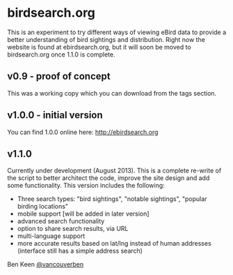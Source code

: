# birdsearch.org

This is an experiment to try different ways of viewing eBird data to provide a better understanding of
bird sightings and distribution. Right now the website is found at ebirdsearch.org, but it will soon be moved
to birdsearch.org once 1.1.0 is complete.

## v0.9 - proof of concept
This was a working copy which you can download from the tags section.

## v1.0.0 - initial version
You can find 1.0.0 online here:
http://ebirdsearch.org

## v1.1.0
Currently under development (August 2013). This is a complete re-write of the script to better architect the code,
improve the site design and add some functionality. This version includes the following:

- Three search types: "bird sightings", "notable sightings", "popular birding locations"
- mobile support [will be added in later version]
- advanced search functionality
- option to share search results, via URL
- multi-language support
- more accurate results based on lat/lng instead of human addresses (interface still has a simple address search)


Ben Keen
[@vancouverben](https://twitter.com/#!/vancouverben)